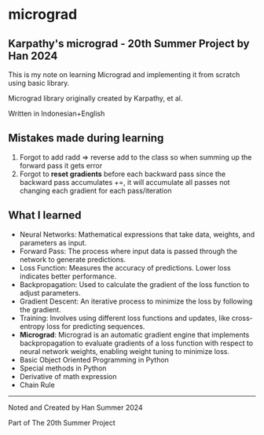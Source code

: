 # micrograd
## Karpathy's micrograd - 20th Summer Project by Han 2024 

This is my note on learning Micrograd and implementing it from scratch using basic library. 

Micrograd library originally created by Karpathy, et al.

Written in Indonesian+English

## Mistakes made during learning
1. Forgot to add radd => reverse add to the class so when summing up the forward pass it gets error
2. Forgot to **reset gradients** before each backward pass since the backward pass accumulates +=, it will accumulate all passes not changing each gradient for each pass/iteration

## What I learned
- Neural Networks: Mathematical expressions that take data, weights, and parameters as input.
- Forward Pass: The process where input data is passed through the network to generate predictions.
- Loss Function: Measures the accuracy of predictions. Lower loss indicates better performance.
- Backpropagation: Used to calculate the gradient of the loss function to adjust parameters.
- Gradient Descent: An iterative process to minimize the loss by following the gradient.
- Training: Involves using different loss functions and updates, like cross-entropy loss for predicting sequences.
- **Micrograd**: Micrograd is an automatic gradient engine that implements backpropagation to evaluate gradients of a loss function with respect to neural network weights, enabling weight tuning to minimize loss.
- Basic Object Oriented Programming in Python
- Special methods in Python
- Derivative of math expression
- Chain Rule

---
Noted and Created by Han Summer 2024

Part of The 20th Summer Project
